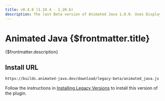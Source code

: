 ```yaml
---
title: v0.4.8 (1.19.4 - 1.20.6)
description: The last Beta version of Animated Java 1.0.0. Uses Display Entities to animate models, has partial support for item components.
---
```


# Animated Java {$frontmatter.title}

{$frontmatter.description}

## Install URL

```txt
https://builds.animated-java.dev/download/legacy-beta/animated_java.js
```

Follow the instructions in [Installing Legacy Versions](installing-legacy-versions) to install this version of the plugin.
